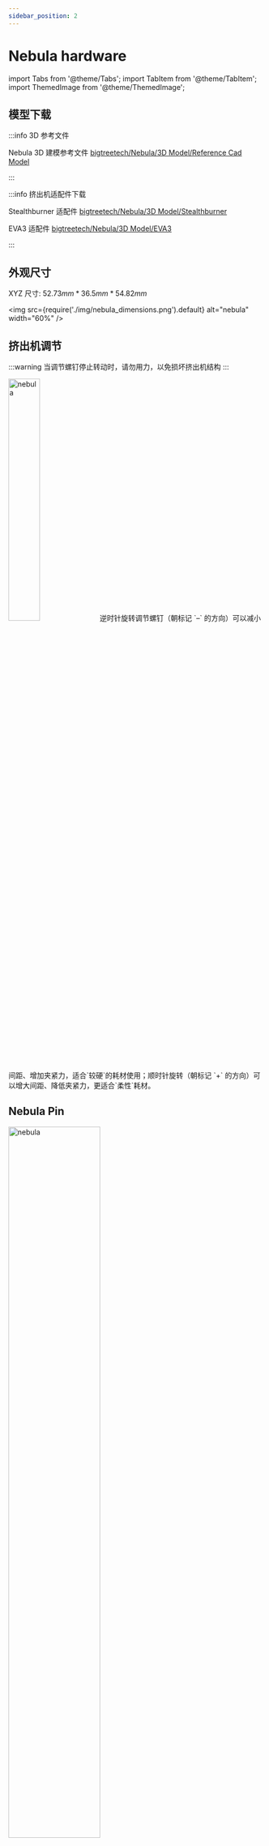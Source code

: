 ```yaml
---
sidebar_position: 2
---
```


# Nebula hardware

<!-- import lib start -->

import Tabs from '@theme/Tabs';
import TabItem from '@theme/TabItem';
import ThemedImage from '@theme/ThemedImage';

<!-- import lib end -->

## 模型下载

:::info 3D 参考文件

Nebula 3D 建模参考文件 [bigtreetech/Nebula/3D Model/Reference Cad Model](https://github.com/bigtreetech/Nebula/tree/master/3D%20Model/Reference%20Cad%20Model)

:::

:::info 挤出机适配件下载 

Stealthburner 适配件 [bigtreetech/Nebula/3D Model/Stealthburner](https://github.com/bigtreetech/Nebula/tree/master/3D%20Model/Stealthburner)

EVA3 适配件 [bigtreetech/Nebula/3D Model/EVA3](https://github.com/bigtreetech/Nebula/tree/master/3D%20Model/EVA3)

:::

## 外观尺寸

XYZ 尺寸: $52.73 mm * 36.5 mm * 54.82 mm$

<img
    src={require('./img/nebula_dimensions.png').default}
    alt="nebula" width="60%"
/>

## 挤出机调节

:::warning
当调节螺钉停止转动时，请勿用力，以免损坏挤出机结构
:::

<div class="div-table">
    <img
    src={require('./img/nebula_adjusting.png').default}
    alt="nebula" width="35%" class="right-image"
    />
    逆时针旋转调节螺钉（朝标记 `–` 的方向）可以减小间距、增加夹紧力，适合`较硬`的耗材使用；顺时针旋转（朝标记 `+` 的方向）可以增大间距、降低夹紧力，更适合`柔性`耗材。
</div>

## Nebula Pin 

<div class="div-table">
    <img
        src={require('./img/nebula_pin.png').default}
        alt="nebula" width="60%" class="right-image"
    />

| Nebula | PIN              |
| ------ | ---------------- |
| 5V     | 电源输入 (5V)    |
| GND    | 电源输入 (GND)   |
| FS     | 挤出机耗材传感器 |
| GB     | Nebula 顶部按钮  |
| RGB    | neopixel 接口    |

</div>


## Nebula 电机规格

<div class="div-table">
    <img
        src={require('./img/nebula_motor.png').default}
        alt="nebula" width="60%" class="right-image"
    />


| Nebula           | 电机              |
| ---------------- | ----------------- |
| 相数             | 2                 |
| 步距角           | 1.8°              |
| 额定电压         | DC 2.4V           |
| 额定电流         | DC 1.0A           |
| 保持转矩         | ≥110mN·m          |
| 相电阻           | 2.4±10% ohm (20℃) |
| 相电感           | 1.7±20% mH (1kHz) |
| 转向（轴伸向看） | A-AB-B-CW         |
| 转动惯量         | 15 g·cm²          |
| 电机重量         | 0.1 kg            |
| 绝缘等级         | Class F           |

</div>

## Nebula 结构

<ThemedImage
    alt="Docusaurus themed image"
    sources={{
        light: require('./img/nebula-component-light.png').default,
        dark: require('./img/nebula-component-dark.png').default,
    }}
/>

<br/><br/>

| Nebula                  | 结构         |                    |                       |
| ----------------------- | ------------ | ------------------ | --------------------- |
| 1. 电机                 | 2. 齿圈盘    | 3. 行星小齿轮      | 4. MR85ZZ 轴承        |
| 5. 行星架               | 6. 14齿齿轮  | 7. MF128ZZ_轴承    | 8. 后壳               |
| 9. 配电板               | 10. 卡扣     | 11. 卡爪           | 12. M2x4螺丝          |
| 13. 调节螺钉            | 14. 弹簧     | 15. 惰轮           | 16. 3-5-6 PEEK轴承    |
| 17. 扳手                | 18. 挤出齿轮 | 19. 耗材传感器模块 | 20. 滚花销钉 直径3*11 |
| 21. 3-5-10 PEEK轴承     | 22. 右透镜   | 23. 前壳           | 24. 左透镜            |
| 25. M3*25沉头内六角螺丝 | 26. 透盖     | 27. 磁吸盖框       |                       |
